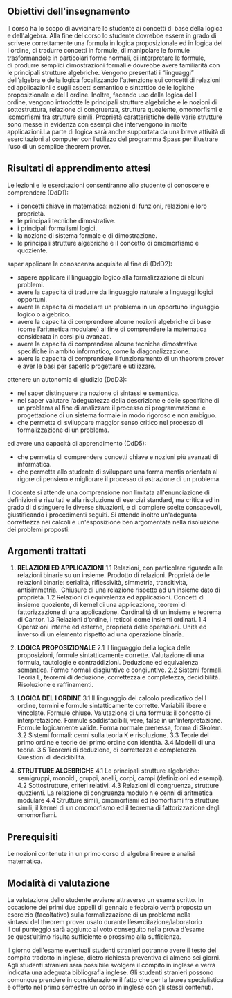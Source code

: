 ## Obiettivi dell'insegnamento
Il corso ha lo scopo di avvicinare lo studente ai concetti di base della logica e dell'algebra. Alla fine del corso lo studente dovrebbe essere in grado di scrivere correttamente una formula in logica proposizionale ed in logica del I ordine, di tradurre concetti in formule, di manipolare le formule trasformandole in particolari forme normali, di interpretare le formule, di produrre semplici dimostrazioni formali e dovrebbe avere familiarità con le principali strutture algebriche. Vengono presentati i “linguaggi” dell’algebra e della logica focalizzando l'attenzione sui concetti di relazioni ed applicazioni e sugli aspetti semantico e sintattico delle logiche proposizionale e del I ordine. Inoltre, facendo uso della logica del I ordine, vengono introdotte le principali strutture algebriche e le nozioni di sottostruttura, relazione di congruenza, struttura quoziente, omomorfismi e isomorfismi fra strutture simili. Proprietà caratteristiche delle varie strutture sono messe in evidenza con esempi che intervengono in molte applicazioni.La parte di logica sarà anche supportata da una breve attività di esercitazioni al computer con l’utilizzo del programma Spass per illustrare l’uso di un semplice theorem prover.

## Risultati di apprendimento attesi
Le lezioni e le esercitazioni consentiranno allo studente di conoscere e comprendere (DdD1):
- i concetti chiave in matematica: nozioni di funzioni, relazioni e loro proprietà.
- le principali tecniche dimostrative.
- i principali formalismi logici.
- la nozione di sistema formale e di dimostrazione.
- le principali strutture algebriche e il concetto di omomorfismo e quoziente.

saper applicare le conoscenza acquisite al fine di (DdD2):
- sapere applicare il linguaggio logico alla formalizzazione di alcuni problemi.
- avere la capacità di tradurre da linguaggio naturale a linguaggi logici opportuni.
- avere la capacità di modellare un problema in un opportuno linguaggio logico o algebrico.
- avere la capacità di comprendere alcune nozioni algebriche di base (come l’aritmetica modulare) al fine di comprendere la matematica considerata in corsi più avanzati.
- avere la capacità di comprendere alcune tecniche dimostrative specifiche in ambito informatico, come la diagonalizzazione.
- avere la capacità di comprendere il funzionamento di un theorem prover e aver le basi per saperlo progettare e utilizzare.

ottenere un autonomia di giudizio (DdD3):
- nel saper distinguere tra nozione di sintassi e semantica.
- nel saper valutare l’adeguatezza della descrizione e delle specifiche di un problema al fine di analizzare il processo di programmazione e progettazione di un sistema formale in modo rigoroso e non ambiguo.
- che permetta di sviluppare maggior senso critico nel processo di formalizzazione di un problema.

ed avere una capacità di apprendimento (DdD5):
- che permetta di comprendere concetti chiave e nozioni più avanzati di informatica.
- che permetta allo studente di sviluppare una forma mentis orientata al rigore di pensiero e migliorare il processo di astrazione di un problema. 

Il docente si attende una comprensione non limitata all'enunciazione di definizioni e risultati e alla risoluzione di esercizi standard, ma critica ed in grado di distinguere le diverse situazioni, e di compiere scelte consapevoli, giustificando i procedimenti seguiti. Si attende inoltre un'adeguata correttezza nei calcoli e un'esposizione ben argomentata nella risoluzione dei problemi proposti.

## Argomenti trattati
1. **RELAZIONI ED APPLICAZIONI**
	1.1 Relazioni, con particolare riguardo alle relazioni binarie su un insieme. Prodotto di relazioni. Proprietà delle relazioni binarie: serialità, riflessività, simmetria, transitività, antisimmetria.  Chiusure di una relazione rispetto ad un insieme dato di proprietà.
	1.2 Relazioni di equivalenza ed applicazioni. Concetti di insieme quoziente, di kernel di una applicazione, teoremi di fattorizzazione di una applicazione. Cardinalità di un insieme e teorema di Cantor.
	1.3 Relazioni d’ordine, i reticoli come insiemi ordinati.
	1.4 Operazioni interne ed esterne, proprietà delle operazioni. Unità ed inverso di un elemento rispetto ad una operazione binaria.

2. **LOGICA PROPOSIZIONALE**
	2.1 Il linguaggio della logica delle proposizioni, formule sintatticamente corrette. Valutazione di una formula, tautologie e contraddizioni. Deduzione ed equivalenza semantica. Forme normali disgiuntive e congiuntive.
	2.2 Sistemi formali. Teoria L, teoremi di deduzione, correttezza e completezza, decidibilità. Risoluzione e raffinamenti.

3. **LOGICA DEL I ORDINE**
	3.1 Il linguaggio del calcolo predicativo del I ordine, termini e formule sintatticamente corrette. Variabili libere e vincolate. Formule chiuse. Valutazione di una formula: il concetto di interpretazione. Formule soddisfacibili, vere, false in un'interpretazione. Formule logicamente valide. Forma normale prenessa, forma di Skolem.
	3.2 Sistemi formali: cenni sulla teoria K e risoluzione.
	3.3 Teorie del primo ordine e teorie del primo ordine con identità.
	3.4 Modelli di una teoria.
	3.5 Teoremi di deduzione, di correttezza e completezza. Questioni di decidibilità.
	
4. **STRUTTURE ALGEBRICHE**
	4.1 Le principali strutture algebriche: semigruppi, monoidi, gruppi, anelli, corpi, campi (definizioni ed esempi).
	4.2 Sottostrutture, criteri relativi.
	4.3 Relazioni di congruenza, strutture quozienti. La relazione di congruenza modulo n e cenni di aritmetica modulare
	4.4 Strutture simili, omomorfismi ed isomorfismi fra strutture simili, il kernel di un omomorfismo ed il teorema di fattorizzazione degli omomorfismi.

## Prerequisiti
Le nozioni contenute in un primo corso di algebra lineare e analisi matematica.

## Modalità di valutazione
La valutazione dello studente avviene attraverso un esame scritto. In occasione dei primi due appelli di gennaio e febbraio verrà proposto un esercizio (facoltativo) sulla formalizzazione di un problema nella sintassi del theorem prover usato durante l’esercitazione/laboratorio il cui punteggio sarà aggiunto al voto conseguito nella prova d’esame se quest’ultimo risulta sufficiente o prossimo alla sufficienza.

Il giorno dell'esame eventuali studenti stranieri potranno avere il testo del compito tradotto in inglese, dietro richiesta preventiva di almeno sei giorni. Agli studenti stranieri sarà possibile svolgere il compito in inglese e verrà indicata una adeguata bibliografia inglese. Gli studenti stranieri possono comunque prendere in considerazione il fatto che per la laurea specialistica è offerto nel primo semestre un corso in inglese con gli stessi contenuti.